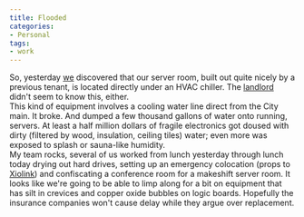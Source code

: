 ```yaml
---
title: Flooded
categories:
- Personal
tags:
- work
---
```


So, yesterday [we][1] discovered that our server room, built out quite nicely by a previous tenant, is located directly under an HVAC chiller.  The [landlord][2] didn't seem to know this, either.  
This kind of equipment involves a cooling water line direct from the City main.  It broke.  And dumped a few thousand gallons of water onto running, servers.  At least a half million dollars of fragile electronics got doused with dirty (filtered by wood, insulation, ceiling tiles) water; even more was exposed to splash or sauna-like humidity.  
My team rocks, several of us worked from lunch yesterday through lunch today drying out hard drives, setting up an emergency colocation (props to [Xiolink][3]) and confiscating a conference room for a makeshift server room.  It looks like we're going to be able to limp along for a bit on equipment that has silt in crevices and copper oxide bubbles on logic boards.  Hopefully the insurance companies won't cause delay while they argue over replacement.

   [1]: http://www.infuz.com/
   [2]: http://www.gmbcommercial.com/
   [3]: http://www.xiolink.com/

